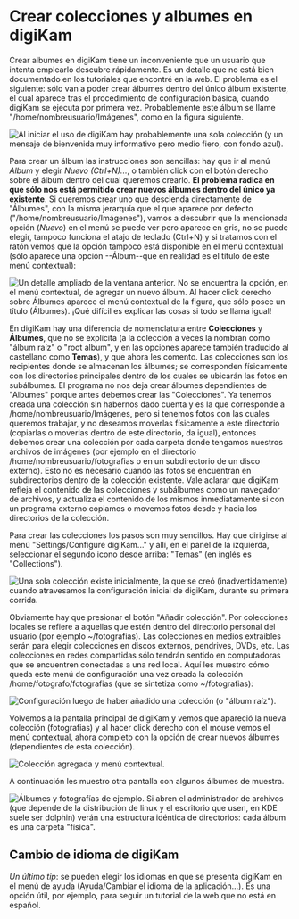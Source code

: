# Crear colecciones y albumes en digiKam


Crear albumes en digiKam tiene un inconveniente que un usuario que intenta
emplearlo descubre rápidamente. Es un detalle que no está bien documentado en
los tutoriales que encontré en la web. El problema es el siguiente: sólo van a
poder crear álbumes dentro del único álbum existente, el cual aparece tras el
procedimiento de configuración básica, cuando digiKam se ejecuta por primera
vez. Probablemente este álbum se llame \"/home/nombreusuario/Imágenes\", como en
la figura siguiente.

![Al iniciar el uso de digiKam hay probablemente una sola colección (y
un mensaje de bienvenida muy informativo pero medio fiero, con fondo
azul).](https://farm9.staticflickr.com/8569/15667544713_c7b33ac69f_h.jpg)

Para crear un álbum las instrucciones son sencillas: hay que ir al menú
*Album* y elegir *Nuevo (Ctrl+N)\...*, o también click con el botón
derecho sobre el álbum dentro del cual queremos crearlo. **El problema
radica en que sólo nos está permitido crear nuevos álbumes dentro del
único ya existente**. Si queremos crear uno que descienda directamente
de \"Álbumes\", con la misma jerarquía que el que aparece por defecto
(\"/home/nombreusuario/Imágenes\"), vamos a descubrir que la mencionada
opción (*Nuevo*) en el menú se puede ver pero aparece en gris, no se
puede elegir, tampoco funciona el atajo de teclado (Ctrl+N) y si
tratamos con el ratón vemos que la opción tampoco está disponible en el
menú contextual (sólo aparece una opción \--Álbum\--que en realidad es
el título de este menú contextual):

![Un detalle ampliado de la ventana anterior. No se encuentra la opción,
en el menú contextual, de agregar un nuevo álbum. Al hacer click derecho
sobre Álbumes aparece el menú contextual de la figura, que sólo posee un
título (Álbumes). ¡Qué difícil es explicar las cosas si todo se llama
igual!](https://farm9.staticflickr.com/8683/16101480319_efb201162b_o.png)

En digiKam hay una diferencia de nomenclatura entre **Colecciones** y
**Álbumes**, que no se explícita (a la colección a veces la nombran como
\"álbum raíz\" o \"root album\", y en las opciones aparece también
traducido al castellano como **Temas**), y que ahora les comento. Las
colecciones son los recipientes donde se almacenan los álbumes; se
corresponden físicamente con los directorios principales dentro de los
cuales se ubicarán las fotos en subálbumes. El programa no nos deja
crear álbumes dependientes de \"Albumes\" porque antes debemos crear las
\"Colecciones\". Ya tenemos creada una colección sin habernos dado
cuenta y es la que corresponde a /home/nombreusuario/Imágenes, pero si
tenemos fotos con las cuales queremos trabajar, y no deseamos moverlas
físicamente a este directorio (copiarlas o moverlas dentro de este
directorio, da igual), entonces debemos crear una colección por cada
carpeta donde tengamos nuestros archivos de imágenes (por ejemplo en el
directorio /home/nombreusuario/fotografias o en un subdirectorio de un
disco externo). Esto no es necesario cuando las fotos se encuentran en
subdirectorios dentro de la colección existente. Vale aclarar que
digiKam refleja el contenido de las colecciones y subálbumes como un
navegador de archivos, y actualiza el contenido de los mismos
inmediatamente si con un programa externo copiamos o movemos fotos desde
y hacia los directorios de la colección.

Para crear las colecciones los pasos son muy sencillos. Hay que
dirigirse al menú \"Settings/Configure digiKam\...\" y allí, en el panel
de la izquierda, seleccionar el segundo icono desde arriba: \"Temas\"
(en inglés es \"Collections\").

![Una sola colección existe inicialmente, la que se creó
(inadvertidamente) cuando atravesamos la configuración inicial de
digiKam, durante su primera
corrida.](https://farm8.staticflickr.com/7469/15664846264_ac27f442ea_b.jpg)

Obviamente hay que presionar el botón \"Añadir colección\". Por
colecciones locales se refiere a aquellas que estén dentro del
directorio personal del usuario (por ejemplo \~/fotografias). Las
colecciones en medios extraibles serán para elegir colecciones en discos
externos, pendrives, DVDs, etc. Las colecciones en redes compartidas
sólo tendrán sentido en computadoras que se encuentren conectadas a una
red local. Aquí les muestro cómo queda este menú de configuración una
vez creada la colección /home/fotografo/fotografias (que se sintetiza
como \~/fotografias):

![Configuración luego de haber añadido una colección (o \"álbum
raíz\").](https://farm9.staticflickr.com/8595/16099911410_27dcbd2dea_b.jpg)

Volvemos a la pantalla principal de digiKam y vemos que apareció la
nueva colección (fotografias) y al hacer click derecho con el mouse
vemos el menú contextual, ahora completo con la opción de crear nuevos
álbumes (dependientes de esta colección).

![Colección agregada y menú
contextual.](https://farm8.staticflickr.com/7568/16101500609_2a2ede17e6_o.png)

A continuación les muestro otra pantalla con algunos álbumes de muestra.

![Álbumes y fotografías de ejemplo. Si abren el administrador de
archivos (que depende de la distribución de linux y el escritorio que
usen, en KDE suele ser dolphin) verán una estructura idéntica de
directorios: cada álbum es una carpeta
\"física\".](https://farm9.staticflickr.com/8607/16286745132_f1665fa0b7_h.jpg)

## Cambio de idioma de digiKam

*Un último tip*: se pueden elegir los idiomas en que se presenta digiKam
en el menú de ayuda (Ayuda/Cambiar el idioma de la aplicación\...). Es
una opción útil, por ejemplo, para seguir un tutorial de la web que no
está en español.

